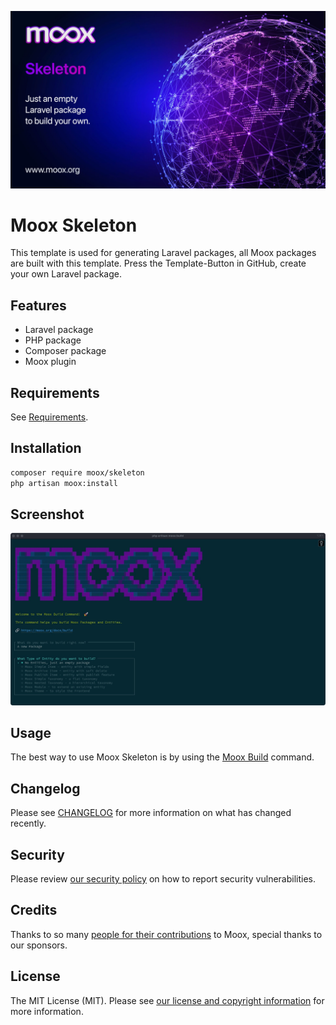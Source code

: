 ![Moox Skeleton](banner.jpg)

# Moox Skeleton

<!--shortdesc-->

This template is used for generating Laravel packages, all Moox packages are built with this template. Press the Template-Button in GitHub, create your own Laravel package.

<!--/shortdesc-->

## Features

<!--features-->

-   Laravel package
-   PHP package
-   Composer package
-   Moox plugin

<!--/features-->

## Requirements

See [Requirements](https://github.com/mooxphp/moox/#Requirements ).

## Installation

```bash
composer require moox/skeleton
php artisan moox:install
```

## Screenshot

![Moox Skeleton](screenshot/main.jpg)

## Usage

<!--usage-->

The best way to use Moox Skeleton is by using the [Moox Build](https://github.com/mooxphp/build) command.

<!--/usage -->

## Changelog

Please see [CHANGELOG](CHANGELOG.md) for more information on what has changed recently.

## Security

Please review [our security policy](https://github.com/mooxphp/moox/security/policy) on how to report security vulnerabilities.

## Credits

Thanks to so many [people for their contributions](https://github.com/mooxphp/moox#contributors) to Moox, special thanks to our sponsors.

## License

The MIT License (MIT). Please see [our license and copyright information](https://github.com/mooxphp/moox/blob/main/LICENSE.md) for more information.
